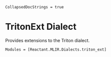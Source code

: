 ```@meta
CollapsedDocStrings = true
```

# TritonExt Dialect

Provides extensions to the Triton dialect.

```@autodocs
Modules = [Reactant.MLIR.Dialects.triton_ext]
```
